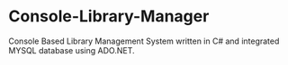 # Console-Library-Manager
Console Based Library Management System written in C# and integrated MYSQL database using ADO.NET.
